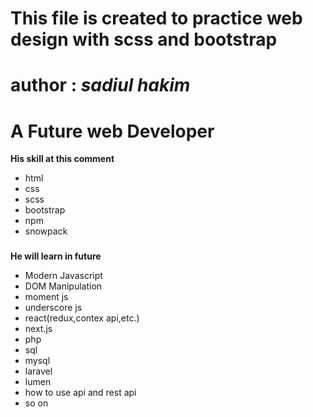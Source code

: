 # This file is created to practice web design with scss and bootstrap

# author : _sadiul hakim_

# A Future web Developer

**His skill at this comment**

- html
- css
- scss
- bootstrap
- npm
- snowpack

###

**He will learn in future**

- Modern Javascript
- DOM Manipulation
- moment js
- underscore js
- react(redux,contex api,etc.)
- next.js
- php
- sql
- mysql
- laravel
- lumen
- how to use api and rest api
- so on
